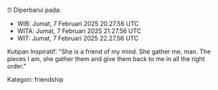 ⏰ Diperbarui pada:
- WIB: Jumat, 7 Februari 2025 20.27.56 UTC
- WITA: Jumat, 7 Februari 2025 21.27.56 UTC
- WIT: Jumat, 7 Februari 2025 22.27.56 UTC

Kutipan Inspiratif:
"She is a friend of my mind. She gather me, man. The pieces I am, she gather them and give them back to me in all the right order."


Kategori: friendship

